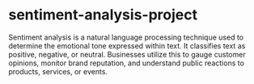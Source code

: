 # sentiment-analysis-project
Sentiment analysis is a natural language processing technique used to determine the emotional tone expressed within text. It classifies text as positive, negative, or neutral. Businesses utilize this to gauge customer opinions, monitor brand reputation, and understand public reactions to products, services, or events.
